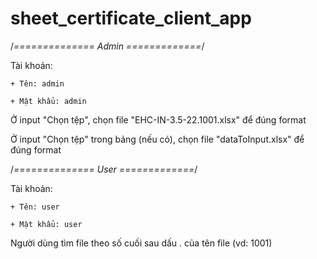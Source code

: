 # sheet_certificate_client_app

/*============== Admin =============*/

Tài khoản: 

    + Tên: admin
    
    + Mật khẩu: admin

Ở input "Chọn tệp", chọn file "EHC-IN-3.5-22.1001.xlsx" để đúng format

Ở input "Chọn tệp" trong bảng (nếu có), chọn file "dataToInput.xlsx" để đúng format 

/*============== User =============*/

Tài khoản: 

    + Tên: user
    
    + Mật khẩu: user

Người dùng tìm file theo số cuối sau dấu . của tên file (vd: 1001)
